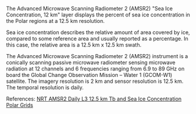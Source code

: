 The Advanced Microwave Scanning Radiometer 2 (AMSR2) "Sea Ice Concentration, 12 km" layer displays the percent of sea ice concentration in the Polar regions at a 12.5 km resolution.

Sea ice concentration describes the relative amount of area covered by ice, compared to some reference area and usually reported as a percentage. In this case, the relative area is a 12.5 km x 12.5 km swath.

The Advanced Microwave Scanning Radiometer 2 (AMSR2) instrument is a conically scanning passive microwave radiometer sensing microwave radiation at 12 channels and 6 frequencies ranging from 6.9 to 89 GHz on board the Global Change Observation Mission – Water 1 (GCOM-W1) satellite. The imagery resolution is 2 km and sensor resolution is 12.5 km. The temporal resolution is daily.

References: [NRT AMSR2 Daily L3 12.5 km Tb and Sea Ice Concentration Polar Grids](https://ghrc.nsstc.nasa.gov/hydro/details/A2_SI12_NRT)
